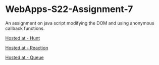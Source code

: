 # WebApps-S22-Assignment-7
An assignment on java script modifying the DOM and using anonymous callback functions.

[Hosted at - Hunt](https://44-563-web-apps-s22.github.io/webapps-s22-assignment-7-shaik-S546901/hunt.html)

[Hosted at - Reaction](https://44-563-web-apps-s22.github.io/webapps-s22-assignment-7-shaik-S546901/reaction.html)

[Hosted at - Queue](https://44-563-web-apps-s22.github.io/webapps-s22-assignment-7-shaik-S546901/queue.html)
